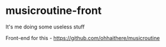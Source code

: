 # musicroutine-front
It's me doing some useless stuff

Front-end for this - https://github.com/ohhaithere/musicroutine
